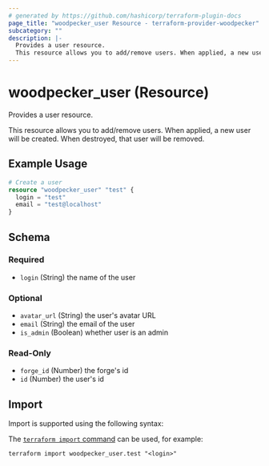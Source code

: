 ```yaml
---
# generated by https://github.com/hashicorp/terraform-plugin-docs
page_title: "woodpecker_user Resource - terraform-provider-woodpecker"
subcategory: ""
description: |-
  Provides a user resource.
  This resource allows you to add/remove users. When applied, a new user will be created. When destroyed, that user will be removed.
---
```


# woodpecker_user (Resource)

Provides a user resource.


This resource allows you to add/remove users. When applied, a new user will be created. When destroyed, that user will be removed.

## Example Usage

```terraform
# Create a user
resource "woodpecker_user" "test" {
  login = "test"
  email = "test@localhost"
}
```

<!-- schema generated by tfplugindocs -->
## Schema

### Required

- `login` (String) the name of the user

### Optional

- `avatar_url` (String) the user's avatar URL
- `email` (String) the email of the user
- `is_admin` (Boolean) whether user is an admin

### Read-Only

- `forge_id` (Number) the forge's id
- `id` (Number) the user's id

## Import

Import is supported using the following syntax:

The [`terraform import` command](https://developer.hashicorp.com/terraform/cli/commands/import) can be used, for example:

```shell
terraform import woodpecker_user.test "<login>"
```
